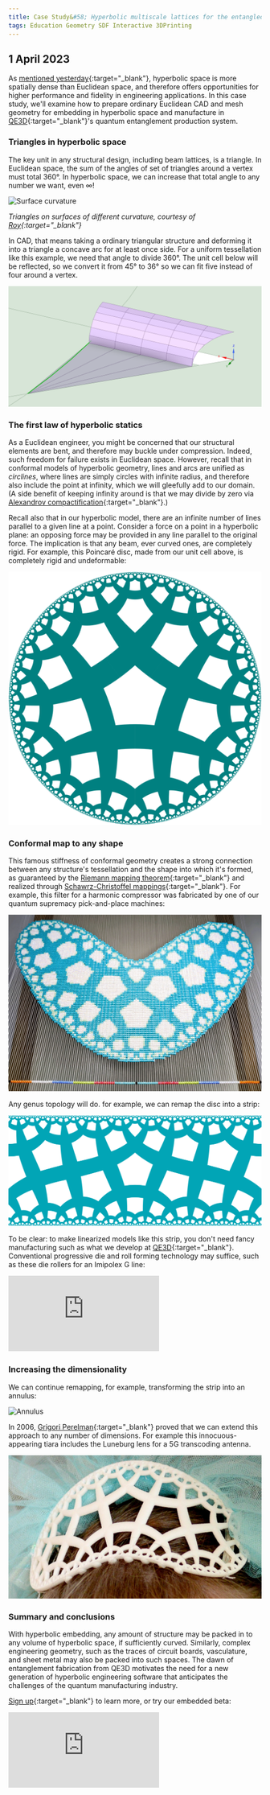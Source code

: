 ```yaml
---
title: Case Study&#58; Hyperbolic multiscale lattices for the entangled lifestyle
tags: Education Geometry SDF Interactive 3DPrinting
---
```

## 1 April 2023

As [mentioned yesterday](/2023/04/01/hyperbolic-cad.html){:target="_blank"}, hyperbolic space is more spatially dense than Euclidean space, and therefore offers opportunities for higher performance and fidelity in engineering applications.  In this case study, we'll examine how to prepare ordinary Euclidean CAD and mesh geometry for embedding in hyperbolic space and manufacture in [QE3D](https://www.linkedin.com/company/qe3d/){:target="_blank"}'s quantum entanglement production system.  

### Triangles in hyperbolic space

The key unit in any structural design, including beam lattices, is a triangle.  In Euclidean space, the sum of the angles of set of triangles around a vertex must total 360&deg;.  In hyperbolic space, we can increase that total angle to any number we want, even &infin;!

![Surface curvature](http://roy.red/images/triangles.svg)

*Triangles on surfaces of different curvature, courtesy of [Roy](http://roy.red/posts/uniting-spherical-and-hyperbolic-tilings/){:target="_blank"}*

 <!--more-->

In CAD, that means taking a ordinary triangular structure and deforming it into a triangle a concave arc for at least once side.  For a uniform tessellation like this example, we need that angle to divide 360&deg;.  The unit cell below will be reflected, so we convert it from 45&deg; to 36&deg; so we can fit five instead of four around a vertex.

![Conversion to hyperbolic triangle](\assets\blog\Hyperbolic-Tessellation\Convert-Hyperbolic.png)

### The first law of hyperbolic statics

As a Euclidean engineer, you might be concerned that our structural elements are bent, and therefore may buckle under compression.  Indeed, such freedom for failure exists in Euclidean space.  However, recall that in conformal models of hyperbolic geometry, lines and arcs are unified as *circlines*, where lines are simply circles with infinite radius, and therefore also include the point at infinity, which we will gleefully add to our domain.  (A side benefit of keeping infinity around is that we may divide by zero via [Alexandrov compactification](https://en.wikipedia.org/wiki/Alexandroff_extension){:target="_blank"}.)

Recall also that in our hyperbolic model, there are an infinite number of lines parallel to a given line at a point.  Consider a force on a point in a hyperbolic plane: an opposing force may be provided in any line parallel to the original force.  The implication is that any beam, ever curved ones, are completely rigid.  For example, this Poincar&eacute; disc, made from our unit cell above, is completely rigid and undeformable:

![Poincare](\assets\blog\Hyperbolic-Tessellation\Poincare.svg)

### Conformal map to any shape 

This famous stiffness of conformal geometry creates a strong connection between any structure's tessellation and the shape into which it's formed, as guaranteed by the [Riemann mapping theorem](https://en.wikipedia.org/wiki/Riemann_mapping_theorem){:target="_blank"} and realized through [Schawrz-Christoffel mappings](https://en.wikipedia.org/wiki/Schwarz%E2%80%93Christoffel_mapping){:target="_blank"}.  For example, this filter for a harmonic compressor was fabricated by one of our quantum supremacy pick-and-place machines:

![Animated heart](\assets\blog\Hyperbolic-Tessellation\Heart-Anim.gif)

Any genus topology will do.  for example, we can remap the disc into a strip:

![Strip](\assets\blog\Hyperbolic-Tessellation\Band.png)

To be clear: to make linearized models like this strip, you don't need fancy manufacturing such as what we develop at [QE3D](https://www.linkedin.com/company/qe3d/){:target="_blank"}.  Conventional progressive die and roll forming technology may suffice, such as these die rollers for an Imipolex G line:

<div class="extensions extensions--video">
	<iframe src="https://www.youtube.com/embed/-OWaaYw5x-A" title="YouTube video player" frameborder="0" allow="accelerometer; autoplay; clipboard-write; encrypted-media; gyroscope; picture-in-picture; web-share" allowfullscreen></iframe>
</div>

### Increasing the dimensionality

We can continue remapping, for example, transforming the strip into an annulus:

![Annulus](\assets\blog\Hyperbolic-Tessellation\Annulus.png)

In 2006, [Grigori Perelman](https://en.wikipedia.org/wiki/Grigori_Perelman){:target="_blank"} proved that we can extend this approach to any number of dimensions.  For example this innocuous-appearing tiara includes the Luneburg lens for a 5G transcoding antenna.  

![Annulus](\assets\blog\Hyperbolic-Tessellation\Tiara.jpg)

### Summary and conclusions

With hyperbolic embedding, any amount of structure may be packed in to any volume of hyperbolic space, if sufficiently curved.  Similarly, complex engineering geometry, such as the traces of circuit boards, vasculature, and sheet metal may also be packed into such spaces.  The dawn of entanglement fabrication from QE3D motivates the need for a new generation of hyperbolic engineering software that anticipates the challenges of the quantum manufacturing industry.  

[Sign up](https://forms.gle/P6RoBKfMviBTnSXQ9){:target="_blank"} to learn more, or try our embedded beta:

<div class="extensions extensions--video">
  <iframe src="https://www.blakecourter.com/homepage/Poincare-WebGL/"
    frameborder="0" scrolling="no" allowfullscreen></iframe>
</div>